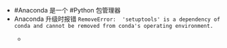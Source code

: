 - #Anaconda 是一个 #Python 包管理器
- Anaconda 升级时报错 `RemoveError:  'setuptools' is a dependency of conda and cannot be removed from conda's operating environment.`
	- ```bash
	  ```